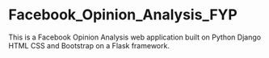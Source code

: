 # Facebook_Opinion_Analysis_FYP
This is a Facebook Opinion Analysis web application built on Python Django HTML CSS and Bootstrap on a Flask framework.
